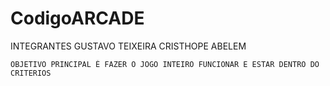 # CodigoARCADE
INTEGRANTES GUSTAVO TEIXEIRA 
CRISTHOPE ABELEM



    OBJETIVO PRINCIPAL É FAZER O JOGO INTEIRO FUNCIONAR E ESTAR DENTRO DO CRITERIOS
